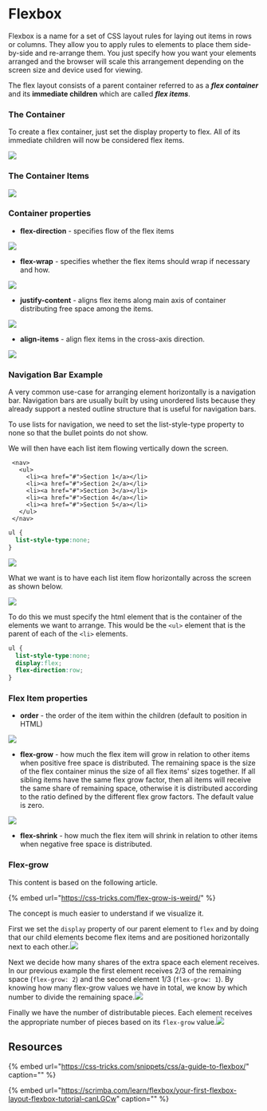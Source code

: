 # Flexbox

Flexbox is a name for a set of CSS layout rules for laying out items in rows or columns. They allow you to apply rules to elements to place them side-by-side and re-arrange them. You just specify how you want your elements arranged and the browser will scale this arrangement depending on the screen size and device used for viewing.

The flex layout consists of a parent container referred to as a _**flex container**_ and its **immediate children** which are called _**flex items**_.

### The Container

To create a flex container, just set the display property to flex. All of its immediate children will now be considered flex items.

![](../../.gitbook/assets/image%20%2828%29.png)

### The Container Items

![](../../.gitbook/assets/image%20%28157%29.png)

### Container properties

* **flex-direction** - specifies flow of the flex items

![](../../.gitbook/assets/image%20%2874%29.png)

* **flex-wrap** - specifies whether the flex items should wrap if necessary and how.

![](../../.gitbook/assets/image%20%28139%29.png)

* **justify-content** - aligns flex items along main axis of container distributing free space among the items. 

![](../../.gitbook/assets/image%20%2851%29.png)

* **align-items** - align flex items in the cross-axis direction.

![](../../.gitbook/assets/image%20%28153%29.png)

### Navigation Bar Example

A very common use-case for arranging element horizontally is a navigation bar. Navigation bars are usually built by using unordered lists because they already support a nested outline structure that is useful for navigation bars.

To use lists for navigation, we need to set the list-style-type property to none so that the bullet points do not show.

We will then have each list item flowing vertically down the screen.

```markup
 <nav>
   <ul>
     <li><a href="#">Section 1</a></li>
     <li><a href="#">Section 2</a></li>
     <li><a href="#">Section 3</a></li>
     <li><a href="#">Section 4</a></li>
     <li><a href="#">Section 5</a></li>
   </ul>
 </nav>
```

```css
ul {
  list-style-type:none;
}
```

![](../../.gitbook/assets/image%20%2816%29.png)

What we want is to have each list item flow horizontally across the screen as shown below.

![](../../.gitbook/assets/image%20%289%29.png)

To do this we must specify the html element that is the container of the elements we want to arrange. This would be the `<ul>` element that is the parent of each of the `<li>` elements.

```css
ul {
  list-style-type:none;
  display:flex;
  flex-direction:row;
}
```

### 

### Flex Item properties

* **order** - the order of the item within the children \(default to position in HTML\)

![](../../.gitbook/assets/image%20%2864%29.png)

* **flex-grow** - how much the flex item will grow in relation to other items when positive free space is distributed. The remaining space is the size of the flex container minus the size of all flex items' sizes together. If all sibling items have the same flex grow factor, then all items will receive the same share of remaining space, otherwise it is distributed according to the ratio defined by the different flex grow factors. The default value is zero.

![](../../.gitbook/assets/image%20%28138%29.png)

* **flex-shrink** - how much the flex item will shrink in relation to other items when negative free space is distributed.

### Flex-grow

This content is based on the following article.

{% embed url="https://css-tricks.com/flex-grow-is-weird/" %}

The concept is much easier to understand if we visualize it.

First we set the `display` property of our parent element to `flex` and by doing that our child elements become flex items and are positioned horizontally next to each other.![](https://i2.wp.com/css-tricks.com/wp-content/uploads/2015/12/step1.jpg)

Next we decide how many shares of the extra space each element receives. In our previous example the first element receives 2/3 of the remaining space \(`flex-grow: 2`\) and the second element 1/3 \(`flex-grow: 1`\). By knowing how many flex-grow values we have in total, we know by which number to divide the remaining space.![](https://i1.wp.com/css-tricks.com/wp-content/uploads/2015/12/step2.jpg)

Finally we have the number of distributable pieces. Each element receives the appropriate number of pieces based on its `flex-grow` value.![](https://i1.wp.com/css-tricks.com/wp-content/uploads/2015/12/step3.jpg)

## Resources

{% embed url="https://css-tricks.com/snippets/css/a-guide-to-flexbox/" caption="" %}

{% embed url="https://scrimba.com/learn/flexbox/your-first-flexbox-layout-flexbox-tutorial-canLGCw" caption="" %}

